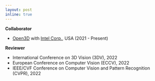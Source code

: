 ```yaml
---
layout: post
inline: true
---
```


**Collaborator**
- [Open3D](https://github.com/isl-org/Open3D) with [Intel Corp.](https://www.intel.com/), USA (2021 - Present)

**Reviewer**
- International Conference on 3D Vision (3DV), 2022
- European Conference on Computer Vision (ECCV), 2022
- IEEE/CVF Conference on Computer Vision and Pattern Recognition (CVPR), 2022